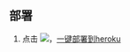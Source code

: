
## 部署
1. 点击 [![](https://www.herokucdn.com/deploy/button.png)](https://heroku.com/deploy?template=https://github.com/gfybug/androidtv/tree/re)，[一键部署到heroku](https://heroku.com/deploy?template=https://github.com/gfybug/androidtv/tree/re)
  
